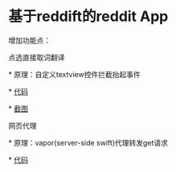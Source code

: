 

# 基于reddift的reddit App
增加功能点：

点选直接取词翻译


  * 原理：自定义textview控件拦截抬起事件
  
  * [代码](https://github.com/certainly/UZTextView)
  
  * [截图](https://imgur.com/ZUOogLV)

网页代理


  * 原理：vapor(server-side swift)代理转发get请求
  
  * [代码](https://github.com/certainly/CustomRedditVaporServer)
  


